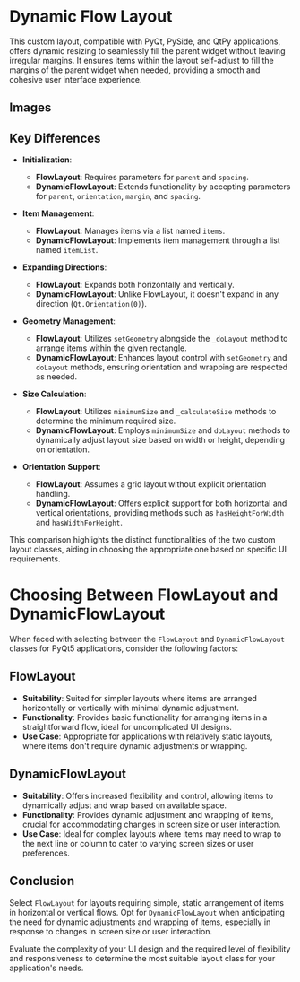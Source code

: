 # Dynamic Flow Layout
This custom layout, compatible with PyQt, PySide, and QtPy applications, offers dynamic resizing to seamlessly fill the parent widget without leaving irregular margins. It ensures items within the layout self-adjust to fill the margins of the parent widget when needed, providing a smooth and cohesive user interface experience.

## Images

## Key Differences

- **Initialization**:
  - **FlowLayout**: Requires parameters for `parent` and `spacing`.
  - **DynamicFlowLayout**: Extends functionality by accepting parameters for `parent`, `orientation`, `margin`, and `spacing`.

- **Item Management**:
  - **FlowLayout**: Manages items via a list named `items`.
  - **DynamicFlowLayout**: Implements item management through a list named `itemList`.

- **Expanding Directions**:
  - **FlowLayout**: Expands both horizontally and vertically.
  - **DynamicFlowLayout**: Unlike FlowLayout, it doesn't expand in any direction (`Qt.Orientation(0)`).

- **Geometry Management**:
  - **FlowLayout**: Utilizes `setGeometry` alongside the `_doLayout` method to arrange items within the given rectangle.
  - **DynamicFlowLayout**: Enhances layout control with `setGeometry` and `doLayout` methods, ensuring orientation and wrapping are respected as needed.

- **Size Calculation**:
  - **FlowLayout**: Utilizes `minimumSize` and `_calculateSize` methods to determine the minimum required size.
  - **DynamicFlowLayout**: Employs `minimumSize` and `doLayout` methods to dynamically adjust layout size based on width or height, depending on orientation.

- **Orientation Support**:
  - **FlowLayout**: Assumes a grid layout without explicit orientation handling.
  - **DynamicFlowLayout**: Offers explicit support for both horizontal and vertical orientations, providing methods such as `hasHeightForWidth` and `hasWidthForHeight`.

This comparison highlights the distinct functionalities of the two custom layout classes, aiding in choosing the appropriate one based on specific UI requirements.

# Choosing Between FlowLayout and DynamicFlowLayout

When faced with selecting between the `FlowLayout` and `DynamicFlowLayout` classes for PyQt5 applications, consider the following factors:

## FlowLayout

- **Suitability**: Suited for simpler layouts where items are arranged horizontally or vertically with minimal dynamic adjustment.
- **Functionality**: Provides basic functionality for arranging items in a straightforward flow, ideal for uncomplicated UI designs.
- **Use Case**: Appropriate for applications with relatively static layouts, where items don't require dynamic adjustments or wrapping.

## DynamicFlowLayout

- **Suitability**: Offers increased flexibility and control, allowing items to dynamically adjust and wrap based on available space.
- **Functionality**: Provides dynamic adjustment and wrapping of items, crucial for accommodating changes in screen size or user interaction.
- **Use Case**: Ideal for complex layouts where items may need to wrap to the next line or column to cater to varying screen sizes or user preferences.

## Conclusion

Select `FlowLayout` for layouts requiring simple, static arrangement of items in horizontal or vertical flows. Opt for `DynamicFlowLayout` when anticipating the need for dynamic adjustments and wrapping of items, especially in response to changes in screen size or user interaction.

Evaluate the complexity of your UI design and the required level of flexibility and responsiveness to determine the most suitable layout class for your application's needs.
